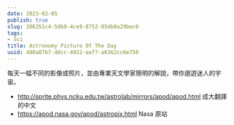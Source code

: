 ```yaml
---
date: 2023-02-05
publish: true
slug: 206351c4-5db9-4ce9-8752-05db0a29bec0
tags:
- Sci
title: Astronomy Picture Of The Day
uuid: 488a87b7-ddcc-4922-aef7-a6362cc6e750
---
```

每天一幅不同的影像或照片，並由專業天文學家簡明的解說，帶你遨遊迷人的宇宙。

- http://sprite.phys.ncku.edu.tw/astrolab/mirrors/apod/apod.html
  成大翻譯的中文
- https://apod.nasa.gov/apod/astropix.html
  Nasa 原站

